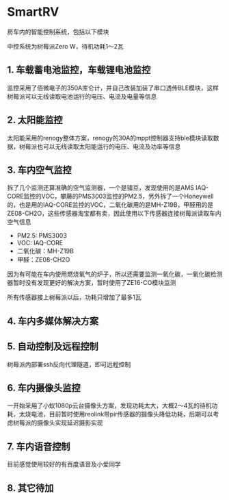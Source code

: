 # SmartRV

房车内的智能控制系统，包括以下模块

中控系统为树莓派Zero W，待机功耗1～2瓦

## 1. 车载蓄电池监控，车载锂电池监控

监控采用了佰微电子的350A库仑计，并自己改装加装了串口透传BLE模块，这样树莓派可以无线读取电池运行的电压、电流及电量等信息

## 2. 太阳能监控

太阳能采用的renogy整体方案，renogy的30A的mppt控制器支持ble模块读取数据，树莓派也可以无线读取太阳能运行的电压、电流及功率等信息

## 3. 车内空气监控

拆了几个监测还算准确的空气监测器，一个是镭豆，发现使用的是AMS IAQ-CORE监控的VOC，攀藤的PMS3003监控的PM2.5，另外拆了一个Honeywell的，也是用的IAQ-CORE监控的VOC，二氧化碳用的是MH-Z19B，甲醛用的是ZE08-CH2O，这些传感器淘宝都有卖，因此使用以下传感器连接树莓派读取车内空气信息

- PM2.5: PMS3003
- VOC: IAQ-CORE
- 二氧化碳：MH-Z19B
- 甲醛：ZE08-CH2O

因为有可能在车内使用燃烧氧气的炉子，所以还需要监测一氧化碳，一氧化碳检测器暂时没有发现更好的解决方案，暂时使用了ZE16-CO模块监测

所有传感器接上树莓派以后，功耗只增加了最多1瓦

## 4. 车内多媒体解决方案

## 5. 自动控制及远程控制

树莓派内部署ssh反向代理隧道，即可远程控制

## 6. 车内摄像头监控

一开始采用了小蚁1080p云台摄像头方案，发现功耗太大，大概2～4瓦的待机功耗，太烧电池，目前暂时使用reolink带pir传感器的摄像头降低功耗，后期可以考虑树莓派的摄像头实现延迟摄影实现

## 7. 车内语音控制

目前感觉使用较好的有百度语音及小爱同学

## 8. 其它待加
